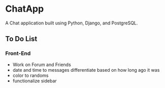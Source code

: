 # ChatApp
A Chat application built using Python, Django, and PostgreSQL.

## To Do List

### Front-End




- Work on Forum and Friends
- date and time to messages differentiate based on how long ago it was 
- color to randoms
- functionalize sidebar
